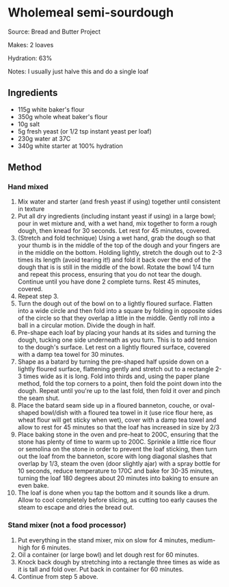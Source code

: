 # Wholemeal semi-sourdough

Source: Bread and Butter Project

Makes: 2 loaves

Hydration: 63%

Notes: I usually just halve this and do a single loaf

## Ingredients

* 115g white baker's flour
* 350g whole wheat baker's flour
* 10g salt
* 5g fresh yeast (or 1/2 tsp instant yeast per loaf)
* 230g water at 37C
* 340g white starter at 100% hydration

## Method

### Hand mixed

1. Mix water and starter (and fresh yeast if using) together until consistent in texture
2. Put all dry ingredients (including instant yeast if using) in a large bowl; pour in wet mixture and, with a wet hand, mix together to form a rough dough, then knead for 30 seconds. Let rest for 45 minutes, covered.
3. (Stretch and fold technique) Using a wet hand, grab the dough so that your thumb is in the middle of the top of the dough and your fingers are in the middle on the bottom. Holding lightly, stretch the dough out to 2-3 times its length (avoid tearing it!) and fold it back over the end of the dough that is is still in the middle of the bowl. Rotate the bowl 1/4 turn and repeat this process, ensuring that you do not tear the dough. Continue until you have done 2 complete turns. Rest 45 minutes, covered.
4. Repeat step 3.
5. Turn the dough out of the bowl on to a lightly floured surface. Flatten into a wide circle and then fold into a square by folding in opposite sides of the circle so that they overlap a little in the middle. Gently roll into a ball in a circular motion. Divide the dough in half.
6. Pre-shape each loaf by placing your hands at its sides and turning the dough, tucking one side underneath as you turn. This is to add tension to the dough's surface. Let rest on a lightly floured surface, covered with a damp tea towel for 30 minutes.
7. Shape as a batard by turning the pre-shaped half upside down on a lightly floured surface, flattening gently and stretch out to a rectangle 2-3 times wide as it is long. Fold into thirds and, using the paper plane method, fold the top corners to a point, then fold the point down into the dough. Repeat until you're up to the last fold, then fold it over and pinch the seam shut.
8. Place the batard seam side up in a floured banneton, couche, or oval-shaped bowl/dish with a floured tea towel in it (use rice flour here, as wheat flour will get sticky when wet), cover with a damp tea towel and allow to rest for 45 minutes so that the loaf has increased in size by 2/3
9. Place baking stone in the oven and pre-heat to 200C, ensuring that the stone has plenty of time to warm up to 200C. Sprinkle a little rice flour or semolina on the stone in order to prevent the loaf sticking, then turn out the loaf from the banneton, score with long diagonal slashes that overlap by 1/3, steam the oven (door slightly ajar) with a spray bottle for 10 seconds, reduce temperature to 170C and bake for 30-35 minutes, turning the loaf 180 degrees about 20 minutes into baking to ensure an even bake. 
10. The loaf is done when you tap the bottom and it sounds like a drum. Allow to cool completely before slicing, as cutting too early causes the steam to escape and dries the bread out.

### Stand mixer (not a food processor)

1. Put everything in the stand mixer, mix on slow for 4 minutes, medium-high for 6 minutes.
2. Oil a container (or large bowl) and let dough rest for 60 minutes.
3. Knock back dough by stretching into a rectangle three times as wide as it is tall and fold over. Put back in container for 60 minutes.
4. Continue from step 5 above.
